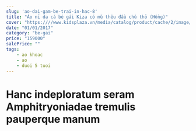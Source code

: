 ```yaml
---
slug: 'ao-dai-gam-be-trai-in-hac-8'
title: "Áo nỉ da cá bé gái Kiza có mũ thêu đầu chú thỏ (Hồng)"
cover: "https:////www.kidsplaza.vn/media/catalog/product/cache/2/image/700x/9df78eab33525d08d6e5fb8d27136e95/a/o/ao-ni-da-ca-be-gai-kiza-co-mu-theu-dau-chu-tho-hong-1.jpg"
date: "01/01/2017"
category: "be-gai"
price: "159000"
salePrice: ""
tags:
    - ao khoac
    - ao
    - duoi 5 tuoi
---
```


# Hanc indeploratum seram Amphitryoniadae tremulis pauperque manum
